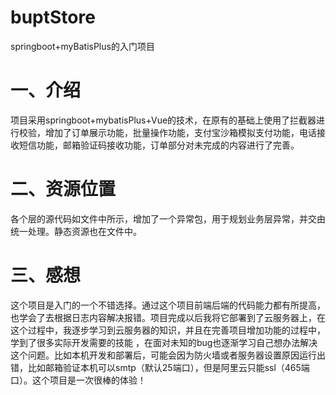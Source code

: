 # buptStore
springboot+myBatisPlus的入门项目
# 一、介绍
项目采用springboot+mybatisPlus+Vue的技术，在原有的基础上使用了拦截器进行校验，增加了订单展示功能，批量操作功能，支付宝沙箱模拟支付功能，电话接收短信功能，邮箱验证码接收功能，订单部分对未完成的内容进行了完善。

# 二、资源位置
各个层的源代码如文件中所示，增加了一个异常包，用于规划业务层异常，并交由统一处理。静态资源也在文件中。

# 三、感想
这个项目是入门的一个不错选择。通过这个项目前端后端的代码能力都有所提高，也学会了去根据日志内容解决报错。项目完成以后我将它部署到了云服务器上，在这个过程中，我逐步学习到云服务器的知识，并且在完善项目增加功能的过程中，学到了很多实际开发需要的技能
，在面对未知的bug也逐渐学习自己想办法解决这个问题。比如本机开发和部署后，可能会因为防火墙或者服务器设置原因运行出错，比如邮箱验证本机可以smtp（默认25端口），但是阿里云只能ssl（465端口）。这个项目是一次很棒的体验！
